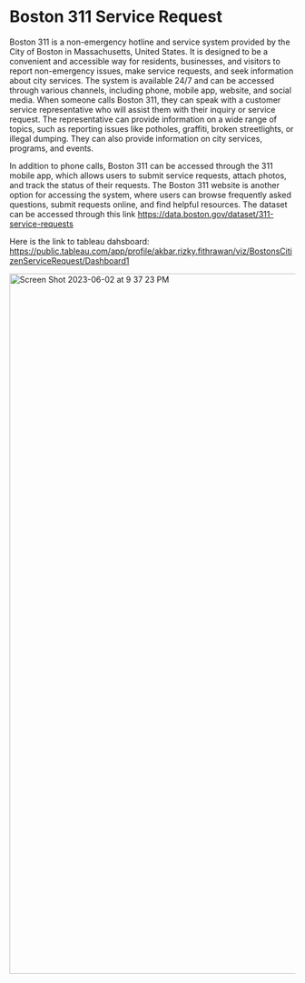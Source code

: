 # Boston 311 Service Request

Boston 311 is a non-emergency hotline and service system provided by the City of Boston in Massachusetts, United States. 
It is designed to be a convenient and accessible way for residents, businesses, and visitors to report non-emergency issues, make service requests, and seek information about city services. 
The system is available 24/7 and can be accessed through various channels, including phone, mobile app, website, and social media.
When someone calls Boston 311, they can speak with a customer service representative who will assist them with their inquiry or service request. 
The representative can provide information on a wide range of topics, such as reporting issues like potholes, graffiti, broken streetlights, or illegal dumping. They can also provide information on city services, programs, and events.

In addition to phone calls, Boston 311 can be accessed through the 311 mobile app, which allows users to submit service requests, attach photos, and track the status of their requests. 
The Boston 311 website is another option for accessing the system, where users can browse frequently asked questions, submit requests online, and find helpful resources.
The dataset can be accessed through this link https://data.boston.gov/dataset/311-service-requests

Here is the link to tableau dahsboard: https://public.tableau.com/app/profile/akbar.rizky.fithrawan/viz/BostonsCitizenServiceRequest/Dashboard1



<img width="1232" alt="Screen Shot 2023-06-02 at 9 37 23 PM" src="https://github.com/akbarfithrawan/tableau-dashboard/assets/133627219/73ae928c-72b4-40e3-9db0-4d55144013fb">
